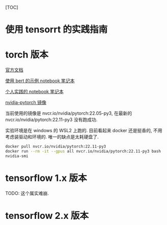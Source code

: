 [TOC]

# 使用 tensorrt 的实践指南

# torch 版本

[官方文档](https://pytorch.org/TensorRT/index.html)

[使用 bert 的示例 notebook 笔记本](https://github.com/pytorch/TensorRT/blob/master/notebooks/Hugging-Face-BERT.ipynb)

[个人实践的 notebook 笔记本](./torch/%E5%AE%9E%E8%B7%B5_torch_bert.ipynb)

[nvidia-pytorch 镜像](https://catalog.ngc.nvidia.com/orgs/nvidia/containers/pytorch)

当前使用的镜像是 nvcr.io/nvidia/pytorch:22.05-py3, 在最新的 nvcr.io/nvidia/pytorch:22.11-py3 没有跑成功.

实验环境是在 windows 的 WSL2 上跑的. 目前看起来 docker 还是挺香的, 不用考虑装驱动和环境的. 唯一的缺点是太耗硬盘了.

```bash
docker pull nvcr.io/nvidia/pytorch:22.11-py3
docker run --rm -it --gpus all nvcr.io/nvidia/pytorch:22.11-py3 bash
nvidia-smi
```

# tensorflow 1.x 版本

TODO: 这个属实难崩.

# tensorflow 2.x 版本


